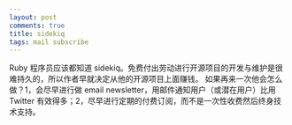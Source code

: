 ```yaml
---
layout: post
comments: true
title: sidekiq
tags: mail subscribe
---
```


Ruby 程序员应该都知道 sidekiq。免费付出劳动进行开源项目的开发与维护是很难持久的，所以作者早就决定从他的开源项目上面赚钱。
如果再来一次他会怎么做？1，会尽早进行做 email newsletter，用邮件通知用户（或潜在用户）比用 Twitter 有效得多；2，尽早进行定期的付费订阅，而不是一次性收费然后终身技术支持。

